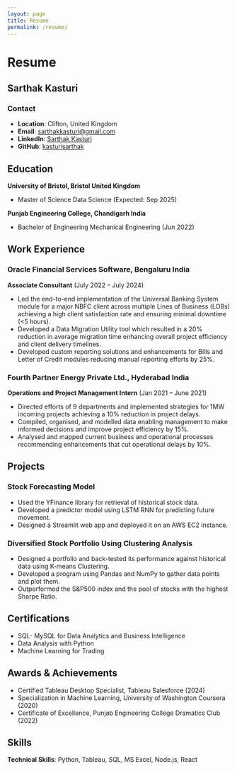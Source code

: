 ```yaml
---
layout: page
title: Resume
permalink: /resume/
---
```


# Resume

## Sarthak Kasturi

### Contact
- **Location**: Clifton, United Kingdom
- **Email**: sarthakkasturi@gmail.com
- **LinkedIn**: [Sarthak Kasturi](https://www.linkedin.com/in/sarthakkasturi)
- **GitHub**: [kasturisarthak](https://github.com/kasturisarthak)

## Education

**University of Bristol, Bristol United Kingdom**
- Master of Science Data Science (Expected: Sep 2025)

**Punjab Engineering College, Chandigarh India**
- Bachelor of Engineering Mechanical Engineering (Jun 2022)

## Work Experience

### Oracle Financial Services Software, Bengaluru India
**Associate Consultant** (July 2022 – July 2024)
- Led the end-to-end implementation of the Universal Banking System module for a major NBFC client across multiple Lines of Business (LOBs) achieving a high client satisfaction rate and ensuring minimal downtime (<5 hours).
- Developed a Data Migration Utility tool which resulted in a 20% reduction in average migration time enhancing overall project efficiency and client delivery timelines.
- Developed custom reporting solutions and enhancements for Bills and Letter of Credit modules reducing manual reporting efforts by 25%.

### Fourth Partner Energy Private Ltd., Hyderabad India
**Operations and Project Management Intern** (Jan 2021 – June 2021)
- Directed efforts of 9 departments and implemented strategies for 1MW incoming projects achieving a 10% reduction in project delays.
- Compiled, organised, and modelled data enabling management to make informed decisions and improve project efficiency by 15%.
- Analysed and mapped current business and operational processes recommending enhancements that cut operational delays by 10%.

## Projects

### Stock Forecasting Model
- Used the YFinance library for retrieval of historical stock data.
- Developed a predictor model using LSTM RNN for predicting future movement.
- Designed a Streamlit web app and deployed it on an AWS EC2 instance.

### Diversified Stock Portfolio Using Clustering Analysis
- Designed a portfolio and back-tested its performance against historical data using K-means Clustering.
- Developed a program using Pandas and NumPy to gather data points and plot them.
- Outperformed the S&P500 index and the pool of stocks with the highest Sharpe Ratio.

## Certifications
- SQL- MySQL for Data Analytics and Business Intelligence
- Data Analysis with Python
- Machine Learning for Trading

## Awards & Achievements
- Certified Tableau Desktop Specialist, Tableau Salesforce (2024)
- Specialization in Machine Learning, University of Washington Coursera (2020)
- Certificate of Excellence, Punjab Engineering College Dramatics Club (2022)

## Skills
**Technical Skills**: Python, Tableau, SQL, MS Excel, Node.js, React
